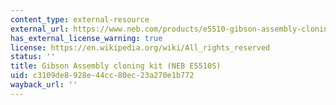 ```yaml
---
content_type: external-resource
external_url: https://www.neb.com/products/e5510-gibson-assembly-cloning-kit#tabselect0
has_external_license_warning: true
license: https://en.wikipedia.org/wiki/All_rights_reserved
status: ''
title: Gibson Assembly cloning kit (NEB E5510S)
uid: c3109de8-928e-44cc-80ec-23a270e1b772
wayback_url: ''
---
```

